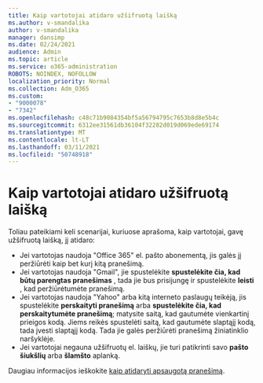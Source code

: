 ```yaml
---
title: Kaip vartotojai atidaro užšifruotą laišką
ms.author: v-smandalika
author: v-smandalika
manager: dansimp
ms.date: 02/24/2021
audience: Admin
ms.topic: article
ms.service: o365-administration
ROBOTS: NOINDEX, NOFOLLOW
localization_priority: Normal
ms.collection: Adm_O365
ms.custom:
- "9000078"
- "7342"
ms.openlocfilehash: c48c71b9084354bf5a56794795c7653b8d8e5b4c
ms.sourcegitcommit: 6312ee31561db36104f32282d019d069ede69174
ms.translationtype: MT
ms.contentlocale: lt-LT
ms.lasthandoff: 03/11/2021
ms.locfileid: "50748918"
---
```

# <a name="how-users-open-an-encrypted-email-message"></a>Kaip vartotojai atidaro užšifruotą laišką

Toliau pateikiami keli scenarijai, kuriuose aprašoma, kaip vartotojai, gavę užšifruotą laišką, jį atidaro:

- Jei vartotojas naudoja "Office 365" el. pašto abonementą, jis galės jį peržiūrėti kaip bet kurį kitą pranešimą.
- Jei vartotojas naudoja "Gmail", jie spustelėkite **spustelėkite čia, kad būtų parengtas pranešimas** , tada jie bus prisijungę ir spustelėkite **leisti** , kad peržiūrėtumėte pranešimą.
- Jei vartotojas naudoja "Yahoo" arba kitą interneto paslaugų teikėją, jis spustelėkite **perskaityti pranešimą** arba **spustelėkite čia, kad perskaitytumėte pranešimą**; matysite saitą, kad gautumėte vienkartinį prieigos kodą. Jiems reikės spustelėti saitą, kad gautumėte slaptąjį kodą, tada įvesti slaptąjį kodą. Tada jie galės peržiūrėti pranešimą žiniatinklio naršyklėje.
- Jei vartotojai negauna užšifruotų el. laiškų, jie turi patikrinti savo **pašto šiukšlių** arba **šlamšto** aplanką.

Daugiau informacijos ieškokite [kaip atidaryti apsaugotą pranešimą](https://support.microsoft.com/topic/how-do-i-open-a-protected-message-1157a286-8ecc-4b1e-ac43-2a608fbf3098).